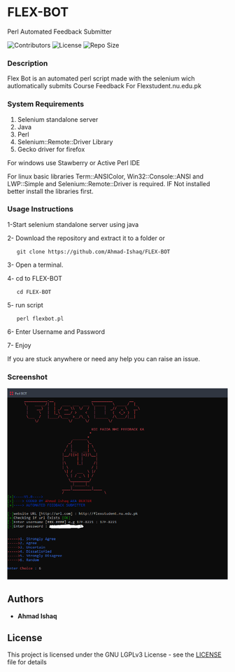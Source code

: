 # FLEX-BOT
Perl Automated Feedback Submitter

![Contributors](https://img.shields.io/github/contributors/Ahmad-Ishaq/FLEX-BOT.svg)
![License](https://img.shields.io/github/license/Ahmad-Ishaq/FLEX-BOT.svg)
![Repo Size](https://img.shields.io/github/repo-size/Ahmad-Ishaq/FLEX-BOT.svg)

### Description
Flex Bot is an automated perl script made with the selenium wich autlomatically submits Course Feedback For Flexstudent.nu.edu.pk

### System Requirements

1) Selenium standalone server<br>
2) Java<br>
3) Perl<br>
4) Selenium::Remote::Driver Library<br>
5) Gecko driver for firefox<br>

For windows use Stawberry or Active Perl IDE

For linux basic libraries Term::ANSIColor, Win32::Console::ANSI and LWP::Simple and Selenium::Remote::Driver is required.
IF Not installed better install the libraries first.

### Usage Instructions
1-Start selenium standalone server using java

2- Download the repository and extract it to a folder or
```
   git clone https://github.com/Ahmad-Ishaq/FLEX-BOT
```
3- Open a terminal.

4- cd to FLEX-BOT
```
   cd FLEX-BOT
```
5- run script
```
   perl flexbot.pl
```
6- Enter Username and Password

7- Enjoy

If you are stuck anywhere or need any help you can raise an issue.
### Screenshot

![Admin-Hunter  ScreenShot](https://raw.githubusercontent.com/Ahmad-Ishaq/FLEX-BOT/master/Screenshot.PNG)

## Authors

* **Ahmad Ishaq** 

## License

This project is licensed under the GNU LGPLv3 License - see the [LICENSE](LICENSE) file for details
